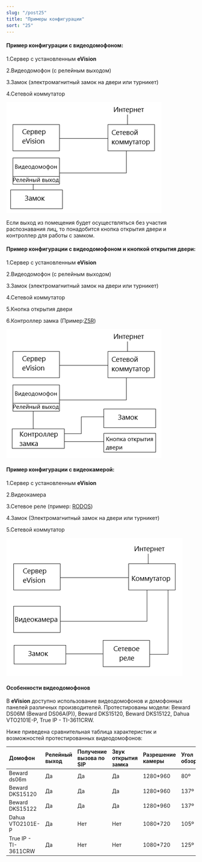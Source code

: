 ```yaml
---
slug: "/post25"
title: "Примеры конфигурации"
sort: "25"
---
```


#### Пример конфигурации с видеодомофоном:

1.Сервер с установленным **eVision**

2.Видеодомофон (с релейным выходом)

3.Замок (электромагнитный замок на двери или турникет)

4.Сетевой коммутатор

![](images/Aspose.Words.374291bc-21e0-4dc1-8208-7b6db552d3f3.096.png)

Если выход из помещения будет осуществляться без участия распознавания лиц, то понадобится кнопка открытия двери и контроллер для работы с замком.

#### Пример конфигурации с видеодомофоном и кнопкой открытия двери:

1.Сервер с установленным **eVision**

2.Видеодомофон (с релейным выходом)

3.Замок (электромагнитный замок на двери или турникет)

4.Сетевой коммутатор

5.Кнопка открытия двери

6.Контроллер замка (Пример:[Z5R](https://www.ironlogic.ru/il.nsf/htm/z5r))

![](images/Aspose.Words.374291bc-21e0-4dc1-8208-7b6db552d3f3.097.png)

#### Пример конфигурации с видеокамерой:

1.Сервер с установленным **eVision**

2.Видеокамера

3.Сетевое реле (пример: [RODOS](https://silines.ru/ethernet/internet-relay/))

4.Замок (Электромагнитный замок на двери или турникет)

5.Сетевой коммутатор

![](images/Aspose.Words.374291bc-21e0-4dc1-8208-7b6db552d3f3.098.png)

#### Особенности видеодомофонов
В **eVision** доступно использование видеодомофонов и домофонных панелей различных производителей. Протестированы модели: Beward DS06M (Beward DS06A(P)), Beward DKS15120, Beward DKS15122, Dahua VTO2101E-P, True IP - TI-3611CRW.

Ниже приведена сравнительная таблица характеристик и возможностей протестированных видеодомофонов:

|Домофон|Релейный выход|Получение вызова по SIP |Звук открытия замка|Разрешение камеры|Угол обзора|Встроенный считыватель карт|Кнопка вызова|
| :- | :- | :- | :- | :- | :- | :- | :- |
|Beward ds06m|Да|Да|Да|1280\*960|80º|Нет|Да|
|Beward DKS15120|Да|Да|Да|1280\*960|137º|Да|Да|
|Beward DKS15122|Да|Да|Да|1280\*960|137º|Да|Да|
|Dahua VTO2101E-P|Да|Нет|Нет|1080\*720|105º|Нет|Да|
|True IP - TI-3611CRW|Да|Нет|Нет|1080\*720|125º|Да|Нет|
